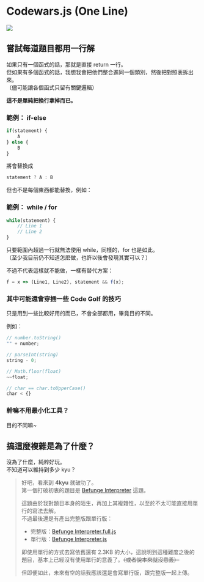 # Codewars.js (One Line)

[![](https://www.codewars.com/users/LianSheng197/badges/large)](https://www.codewars.com/users/LianSheng197)

## 嘗試每道題目都用一行解
如果只有一個函式的話，那就是直接 return 一行。  
但如果有多個函式的話，我想我會把他們整合進同一個類別，然後把對照表拆出來。  
（儘可能讓各個函式只留有關鍵邏輯）

**這不是單純把換行拿掉而已。**

### 範例： if-else

```js
if(statement) {
    A
} else {
    B
}
```

將會替換成

```js
statement ? A : B
```

但也不是每個東西都能替換，例如：

### 範例： while / for

```js
while(statement) {
    // Line 1
    // Line 2
}
```

只要範圍內超過一行就無法使用 while，同樣的，for 也是如此。  
（至少我目前仍不知道怎麽做，也許以後會發現其實可以？）

不過不代表這樣就不能做，一樣有替代方案：

```js
f = x => (Line1, Line2), statement && f(x);
```

### 其中可能還會穿插一些 Code Golf 的技巧

只是用到一些比較好用的而已，不會全部都用，畢竟目的不同。

例如：

```js
// number.toString()
"" + number;

// parseInt(string)
string - 0;

// Math.floor(float)
~~float;

// char == char.toUpperCase()
char < {} 
```

### 幹嘛不用最小化工具？

目的不同嘛~


## 搞這麼複雜是為了什麼？

沒為了什麼，純粹好玩。  
不知道可以維持到多少 kyu？

> 好吧，看來到 **4kyu** 就破功了。  
> 第一個打破初衷的題目是 [Befunge Interpreter](https://www.codewars.com/kata/526c7b931666d07889000a3c) 這題。
>
> 這題由於我對題目本身的陌生，再加上其複雜性，以至於不太可能直接用單行的寫法去解。  
> 不過最後還是有產出完整版跟單行版：
> * 完整版：[Befunge Interpreter.full.js](4kyu/Befunge%20Interpreter.full.js)
> * 單行版：[Befunge Interpreter.js](4kyu/Befunge%20Interpreter.js)
>
> 即使用單行的方式去寫依舊還有 2.3KB 的大小，這說明到這種難度之後的題目，基本上已經沒有使用單行的意義了。~~（或者說本來就沒意義）~~  
> 
> 但即便如此，未來有空的話我應該還是會寫單行版，跟完整版一起上傳。